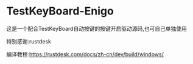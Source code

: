 # TestKeyBoard-Enigo
这是一个配合TestKeyBoard自动按键的按键开启驱动源码,也可自己单独使用

特别感谢:rustdesk

编译教程:https://rustdesk.com/docs/zh-cn/dev/build/windows/
